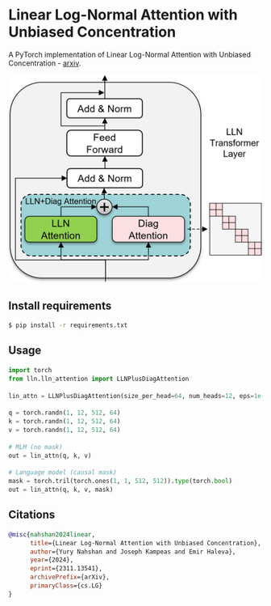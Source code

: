 # Linear Log-Normal Attention with Unbiased Concentration

A PyTorch implementation of Linear Log-Normal Attention with Unbiased Concentration - [arxiv](https://arxiv.org/abs/2311.13541).

<p align="center">
    <img src="fig/LLN_transfomer_layer.png" width="600px"></img>
</p>

## Install requirements
```bash
$ pip install -r requirements.txt
```

## Usage

```python
import torch
from lln.lln_attention import LLNPlusDiagAttention

lin_attn = LLNPlusDiagAttention(size_per_head=64, num_heads=12, eps=1e-5)

q = torch.randn(1, 12, 512, 64)
k = torch.randn(1, 12, 512, 64)
v = torch.randn(1, 12, 512, 64)

# MLM (no mask)
out = lin_attn(q, k, v)

# Language model (causal mask)
mask = torch.tril(torch.ones(1, 1, 512, 512)).type(torch.bool)
out = lin_attn(q, k, v, mask)
```

## Citations

```bibtex
@misc{nahshan2024linear,
      title={Linear Log-Normal Attention with Unbiased Concentration}, 
      author={Yury Nahshan and Joseph Kampeas and Emir Haleva},
      year={2024},
      eprint={2311.13541},
      archivePrefix={arXiv},
      primaryClass={cs.LG}
}
```
